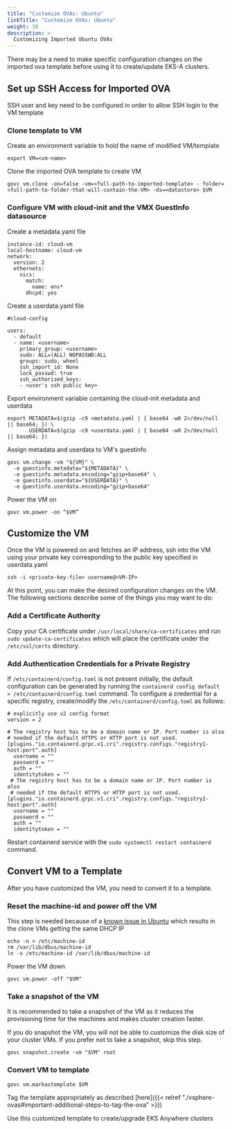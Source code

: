 ```yaml
---
title: "Customize OVAs: Ubuntu"
linkTitle: "Customize OVAs: Ubuntu"
weight: 30
description: >
  Customizing Imported Ubuntu OVAs
---
```


There may be a need to make specific configuration changes on the imported ova template before using it to create/update EKS-A clusters. 



## Set up SSH Access for Imported OVA


SSH user and key need to be configured in order to allow SSH login to the VM template


### Clone template to VM

Create an environment variable to hold the name of modified VM/template

```
export VM=<vm-name>
```

Clone the imported OVA template to create VM <vm-name>

```
govc vm.clone -on=false -vm=<full-path-to-imported-template> - folder=<full-path-to-folder-that-will-contain-the-VM> -ds=<datastore> $VM
```

### Configure VM with cloud-init and the VMX GuestInfo datasource

Create a metadata.yaml file

```
instance-id: cloud-vm
local-hostname: cloud-vm
network:
  version: 2
  ethernets:
    nics:
      match:
        name: ens*
      dhcp4: yes
```

Create a userdata.yaml file

```
#cloud-config

users:
  - default
  - name: <username>
    primary_group: <username>
    sudo: ALL=(ALL) NOPASSWD:ALL
    groups: sudo, wheel
    ssh_import_id: None
    lock_passwd: true
    ssh_authorized_keys:
    - <user's ssh public key>

```

Export environment variable containing the cloud-init metadata and userdata

```
export METADATA=$(gzip -c9 <metadata.yaml | { base64 -w0 2>/dev/null || base64; }) \
       USERDATA=$(gzip -c9 <userdata.yaml | { base64 -w0 2>/dev/null || base64; })

```

Assign metadata and userdata to VM's guestinfo

```
govc vm.change -vm "${VM}" \
  -e guestinfo.metadata="${METADATA}" \
  -e guestinfo.metadata.encoding="gzip+base64" \
  -e guestinfo.userdata="${USERDATA}" \
  -e guestinfo.userdata.encoding="gzip+base64"
```

Power the VM on

```
govc vm.power -on “$VM”
```


## Customize the VM

Once the VM is powered on and fetches an IP address, ssh into the VM using your private key corresponding to the public key specified in userdata.yaml

```
ssh -i <private-key-file> username@<VM-IP>
```

At this point, you can make the desired configuration changes on the VM. The following sections describe some of the things you may want to do:

### Add a Certificate Authority

Copy your CA certificate under `/usr/local/share/ca-certificates` and run `sudo update-ca-certificates` which will place the certificate under the `/etc/ssl/certs` directory.

### Add Authentication Credentials for a Private Registry

If `/etc/containerd/config.toml` is not present initially, the default configuration can be generated by running the `containerd config default > /etc/containerd/config.toml` command.  To configure a credential for a specific registry, create/modify the `/etc/containerd/config.toml` as follows:

```
# explicitly use v2 config format
version = 2

# The registry host has to be a domain name or IP. Port number is also
# needed if the default HTTPS or HTTP port is not used.
[plugins."io.containerd.grpc.v1.cri".registry.configs."registry1-host:port".auth]
  username = ""
  password = ""
  auth = ""
  identitytoken = ""
 # The registry host has to be a domain name or IP. Port number is also
 # needed if the default HTTPS or HTTP port is not used.
[plugins."io.containerd.grpc.v1.cri".registry.configs."registry2-host:port".auth]
  username = ""
  password = ""
  auth = ""
  identitytoken = ""
```
Restart containerd service with the `sudo systemctl restart containerd` command.

## Convert VM to a Template

After you have customized the VM, you need to convert it to a template.

### Reset the machine-id and power off the VM

This step is needed because of a [known issue in Ubuntu](https://kb.vmware.com/s/article/82229) which results in the clone VMs getting the same DHCP IP

```
echo -n > /etc/machine-id
rm /var/lib/dbus/machine-id
ln -s /etc/machine-id /var/lib/dbus/machine-id
```

Power the VM down

```
govc vm.power -off "$VM"
```

### Take a snapshot of the VM 

It is recommended to take a snapshot of the VM as it reduces the provisioning time for the machines and makes cluster creation faster.

If you do snapshot the VM, you will not be able to customize the disk size of your cluster VMs. If you prefer not to take a snapshot, skip this step.


```
govc snapshot.create -vm "$VM" root
```

### Convert VM to template

```
govc vm.markastemplate $VM
```

Tag the template appropriately as described [here]({{< relref "./vsphere-ovas#important-additional-steps-to-tag-the-ova" >}})

Use this customized template to create/upgrade EKS Anywhere clusters

